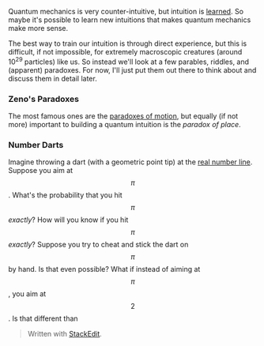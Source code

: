 Quantum mechanics is very counter-intuitive, but intuition is [learned](https://www.psychologytoday.com/us/basics/intuition). So maybe it's possible to learn new intuitions that makes quantum mechanics make more sense. 

The best way to train our intuition is through direct experience, but this is difficult, if not impossible, for extremely macroscopic creatures (around 10<sup>29</sup> particles) like us. So instead we'll look at a few parables, riddles, and (apparent) paradoxes. For now, I'll just put them out there to think about and discuss them in detail later.

### Zeno's Paradoxes
The most famous ones are the [paradoxes of motion](https://en.wikipedia.org/wiki/Zeno%27s_paradoxes#Paradoxes_of_motion), but equally (if not more) important to building a quantum intuition is the *paradox of place*.

### Number Darts
Imagine throwing a dart (with a geometric point tip) at the [real number line](https://en.wikipedia.org/wiki/Real_line). Suppose you aim at $$\pi$$. What's the probability that you hit $$\pi$$ *exactly*? How will you know if you hit $$\pi$$ *exactly*? Suppose you try to cheat and stick the dart on $$\pi$$ by hand. Is that even possible? What if instead of aiming at $$\pi$$, you aim at $$2$$. Is that different than 

> Written with [StackEdit](https://stackedit.io/).
<!--stackedit_data:
eyJoaXN0b3J5IjpbMTg5MzU3NDIwLDE0NTYwOTg0ODgsLTkwMD
I1MzU5MiwtMjEzNTgzMDk4MiwxNTU0MDYzODc3LDczMDk5ODEx
Nl19
-->
